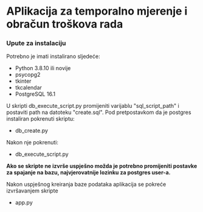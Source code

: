 # APlikacija za temporalno mjerenje i obračun troškova rada

### Upute za instalaciju

Potrebno je imati instalirano sljedeće:
- Python 3.8.10 ili novije
- psycopg2
- tkinter
- tkcalendar
- PostgreSQL 16.1

U skripti db_execute_script.py promijeniti varijablu "sql_script_path" i postaviti path na datoteku "create.sql".
Pod pretpostavkom da je postgres instaliran pokrenuti skriptu: 
- db_create.py

Nakon nje pokrenuti: 
- db_execute_script.py

**Ako se skripte ne izvrše uspješno možda je potrebno promijeniti postavke za spajanje na bazu, najvjerovatnije lozinku za postgres user-a.**

Nakon uspješnog kreiranja baze podataka aplikacija se pokreće izvršavanjem skripte 
- app.py
